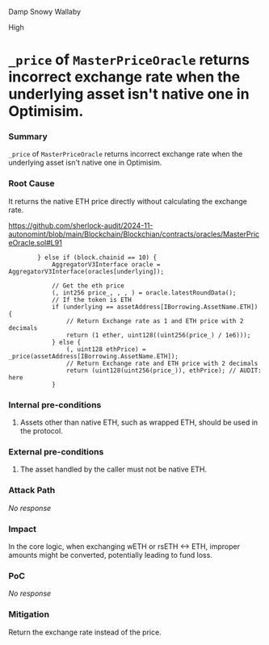 Damp Snowy Wallaby

High

# `_price` of `MasterPriceOracle` returns incorrect exchange rate when the underlying asset isn't native one in Optimisim.

### Summary

`_price` of `MasterPriceOracle` returns incorrect exchange rate when the underlying asset isn't native one in Optimisim.

### Root Cause

It returns the native ETH price directly without calculating the exchange rate.

https://github.com/sherlock-audit/2024-11-autonomint/blob/main/Blockchain/Blockchian/contracts/oracles/MasterPriceOracle.sol#L91
```solidity
        } else if (block.chainid == 10) {
            AggregatorV3Interface oracle = AggregatorV3Interface(oracles[underlying]);

            // Get the eth price
            (, int256 price_, , , ) = oracle.latestRoundData();
            // If the token is ETH
            if (underlying == assetAddress[IBorrowing.AssetName.ETH]) {
                // Return Exchange rate as 1 and ETH price with 2 decimals
                return (1 ether, uint128((uint256(price_) / 1e6)));
            } else {
                (, uint128 ethPrice) = _price(assetAddress[IBorrowing.AssetName.ETH]);
                // Return Exchange rate and ETH price with 2 decimals
                return (uint128(uint256(price_)), ethPrice); // AUDIT: here
            }
```

### Internal pre-conditions

1. Assets other than native ETH, such as wrapped ETH, should be used in the protocol.

### External pre-conditions

1. The asset handled by the caller must not be native ETH.

### Attack Path

_No response_

### Impact

In the core logic, when exchanging wETH or rsETH <-> ETH, improper amounts might be converted, potentially leading to fund loss.

### PoC

_No response_

### Mitigation

Return the exchange rate instead of the price.